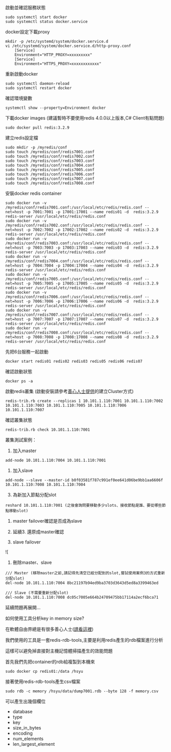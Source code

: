 啟動並確認服務狀態
```<language>
sudo systemctl start docker
sudo systemctl status docker.service
```

docker設定下載proxy
```<language>
mkdir -p /etc/systemd/system/docker.service.d
vi /etc/systemd/system/docker.service.d/http-proxy.conf
	[Service]
	Environment="HTTP_PROXY=xxxxxxxxx"
	[Service]
	Environment="HTTPS_PROXY=xxxxxxxxxxxx"
```

重新啟動docker
```<language>
sudo systemctl daemon-reload
sudo systemctl restart docker
```

確認環境變數
```<language>
systemctl show --property=Environment docker
```

下載docker images (建議暫時不要使用redis 4.0.0以上版本,C# Client有點問題)
```<language>
sudo docker pull redis:3.2.9
```

建立redis設定檔
```<language>
sudo mkdir -p /myredis/conf
sudo touch /myredis/conf/redis7001.conf
sudo touch /myredis/conf/redis7002.conf
sudo touch /myredis/conf/redis7003.conf
sudo touch /myredis/conf/redis7004.conf
sudo touch /myredis/conf/redis7005.conf
sudo touch /myredis/conf/redis7006.conf
sudo touch /myredis/conf/redis7007.conf
sudo touch /myredis/conf/redis7008.conf
```

安裝docker redis container
```<language>
sudo docker run -v /myredis/conf/redis7001.conf:/usr/local/etc/redis/redis.conf --net=host -p 7001:7001 -p 17001:17001 --name redis01 -d  redis:3.2.9 redis-server /usr/local/etc/redis/redis.conf
sudo docker run -v /myredis/conf/redis7002.conf:/usr/local/etc/redis/redis.conf --net=host -p 7002:7002 -p 17002:17002 --name redis02 -d  redis:3.2.9 redis-server /usr/local/etc/redis/redis.conf
sudo docker run -v /myredis/conf/redis7003.conf:/usr/local/etc/redis/redis.conf --net=host -p 7003:7003 -p 17003:17003 --name redis03 -d  redis:3.2.9 redis-server /usr/local/etc/redis/redis.conf
sudo docker run -v /myredis/conf/redis7004.conf:/usr/local/etc/redis/redis.conf --net=host -p 7004:7004 -p 17004:17004 --name redis04 -d  redis:3.2.9 redis-server /usr/local/etc/redis/redis.conf
sudo docker run -v /myredis/conf/redis7005.conf:/usr/local/etc/redis/redis.conf --net=host -p 7005:7005 -p 17005:17005 --name redis05 -d  redis:3.2.9 redis-server /usr/local/etc/redis/redis.conf
sudo docker run -v /myredis/conf/redis7006.conf:/usr/local/etc/redis/redis.conf --net=host -p 7006:7006 -p 17006:17006 --name redis06 -d  redis:3.2.9 redis-server /usr/local/etc/redis/redis.conf
sudo docker run -v /myredis/conf/redis7007.conf:/usr/local/etc/redis/redis.conf --net=host -p 7007:7007 -p 17007:17007 --name redis07 -d  redis:3.2.9 redis-server /usr/local/etc/redis/redis.conf
sudo docker run -v /myredis/conf/redis7008.conf:/usr/local/etc/redis/redis.conf --net=host -p 7008:7008 -p 17008:17008 --name redis08 -d  redis:3.2.9 redis-server /usr/local/etc/redis/redis.conf
```
先把6台服務一起啟動
```<language>
docker start redis01 redis02 redis03 redis05 redis06 redis07
```
確認啟動狀態
```<language>
docker ps -a
```

啟動redis叢集 (啟動安裝請參考[善心人士提供](https://hub.docker.com/r/zvelo/redis-trib/)的建立Cluster方式)
```<language>
redis-trib.rb create --replicas 1 10.101.1.110:7001 10.101.1.110:7002 10.101.1.110:7003 10.101.1.110:7005 10.101.1.110:7006 10.101.1.110:7007
```

確認叢集狀態
```<language>
redis-trib.rb check 10.101.1.110:7001
```

叢集測試案例：
1. 加入master

```<language>
add-node 10.101.1.110:7004 10.101.1.110:7001
```

   
1. 加入slave

```<language>
add-node --slave --master-id b0f03581f787c991ef0ee641d06be9bb1aa6606f 10.101.1.110:7008 10.101.1.110:7004
```


3. 為新加入節點分配slot

```<language>
reshard 10.101.1.110:7001 (之後會詢問要移動多少slots、接收節點是誰、要從哪些節點移動slot)
```


1. master failover確認是否成為slave   



2. 延續3. 還原成master確認



3. slave failover

![

1. 刪除master、slave

```<language>
/// Master (移除master之前,請記得先清空已經分配到的slot,嘗試使用案例3的方式重新分配slot)
del-node 10.101.1.110:7004 8bc21197b94ed9ba3703d3643d5ed8a3399463ed

/// Slave (不需要重新分配slot)
del-node 10.101.1.110:7008 dc05c7005e664b24709475bb17114a2ecf6bca71
```




延續問題再展開...

如何使用工具分析key in memory size?

在軟體自由界總是有很多善心人士([請看這裡](https://github.com/sripathikrishnan/redis-rdb-tools))

我們使用的工具是一套redis-rdb-tools,主要是利用redis產生的rdb檔案進行分析

這樣可以避免掉直接對主機記憶體掃描產生的效能問題

首先我們先把container的rdb給複製到本機來

```<language>
sudo docker cp redis01:/data /hsyu
```

接著使用redis-rdb-tools產生csv檔案

```<language>
sudo rdb -c memory /hsyu/data/dump7001.rdb --byte 128 -f memory.csv
```

可以產生出幾個欄位
- database
- type
- key
- size_in_bytes
- encoding
- num_elements
- len_largest_element
